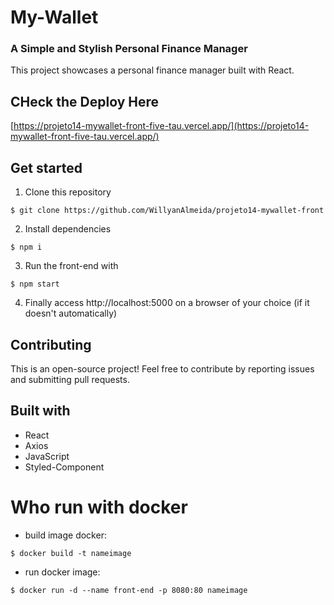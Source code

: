 # My-Wallet

### A Simple and Stylish Personal Finance Manager

This project showcases a personal finance manager built with React.

## CHeck the Deploy Here

[https://projeto14-mywallet-front-five-tau.vercel.app/](https://projeto14-mywallet-front-five-tau.vercel.app/)




## Get started

1. Clone this repository

```
$ git clone https://github.com/WillyanAlmeida/projeto14-mywallet-front
```

2. Install dependencies

```
$ npm i
```

3. Run the front-end with

```
$ npm start
```

4. Finally access http://localhost:5000 on a browser of your choice (if it doesn't automatically)

## Contributing

This is an open-source project! Feel free to contribute by reporting issues and submitting pull requests.

## Built with

- React
- Axios
- JavaScript
- Styled-Component

# Who run with docker

- build image docker:

```
$ docker build -t nameimage
```
- run docker image:

```
$ docker run -d --name front-end -p 8080:80 nameimage
```
